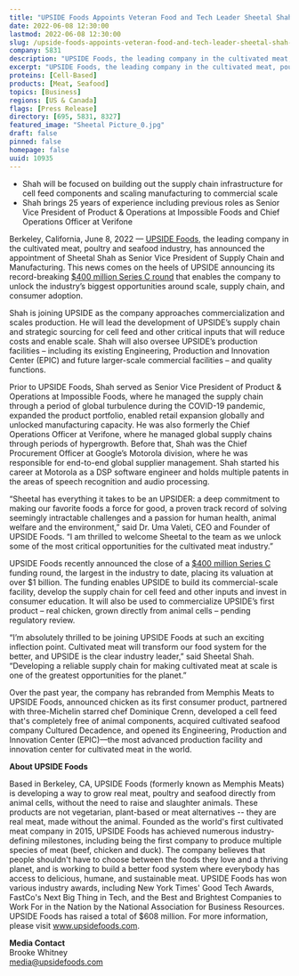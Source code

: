 ```yaml
---
title: "UPSIDE Foods Appoints Veteran Food and Tech Leader Sheetal Shah as Senior Vice President of Supply Chain & Manufacturing"
date: 2022-06-08 12:30:00
lastmod: 2022-06-08 12:30:00
slug: /upside-foods-appoints-veteran-food-and-tech-leader-sheetal-shah-senior-vice-president
company: 5831
description: "UPSIDE Foods, the leading company in the cultivated meat, poultry and seafood industry, has announced the appointment of Sheetal Shah as Senior Vice President of Supply Chain and Manufacturing. This news comes on the heels of UPSIDE announcing its record-breaking $400 million Series C round that enables the company to unlock the industry’s biggest opportunities around scale, supply chain, and consumer adoption."
excerpt: "UPSIDE Foods, the leading company in the cultivated meat, poultry and seafood industry, has announced the appointment of Sheetal Shah as Senior Vice President of Supply Chain and Manufacturing. This news comes on the heels of UPSIDE announcing its record-breaking $400 million Series C round that enables the company to unlock the industry’s biggest opportunities around scale, supply chain, and consumer adoption."
proteins: [Cell-Based]
products: [Meat, Seafood]
topics: [Business]
regions: [US & Canada]
flags: [Press Release]
directory: [695, 5831, 8327]
featured_image: "Sheetal Picture_0.jpg"
draft: false
pinned: false
homepage: false
uuid: 10935
---
```

<ul>
<li>Shah will be focused on building out the supply chain infrastructure for cell feed components and scaling manufacturing to commercial scale</li>
<li>Shah brings 25 years of experience including previous roles as Senior Vice President of Product & Operations at Impossible Foods and Chief Operations Officer at Verifone</li>
</ul>
<p>Berkeley, California, June 8, 2022 — <a href="https://upsidefoods.com/">UPSIDE Foods</a>, the leading company in the cultivated meat, poultry and seafood industry, has announced the appointment of Sheetal Shah as Senior Vice President of Supply Chain and Manufacturing. This news comes on the heels of UPSIDE announcing its record-breaking <a href="https://www.prnewswire.com/news-releases/upside-foods-raises-a-400m-series-c-round-to-commercialize-cultivated-meat-at-scale-301529998.html">$400 million Series C round</a> that enables the company to unlock the industry’s biggest opportunities around scale, supply chain, and consumer adoption.</p>
<p>Shah is joining UPSIDE as the company approaches commercialization and scales production. He will lead the development of UPSIDE’s supply chain and strategic sourcing for cell feed and other critical inputs that will reduce costs and enable scale. Shah will also oversee UPSIDE’s production facilities – including its existing Engineering, Production and Innovation Center (EPIC) and future larger-scale commercial facilities – and quality functions.</p>
<p>Prior to UPSIDE Foods, Shah served as Senior Vice President of Product & Operations at Impossible Foods, where he managed the supply chain through a period of global turbulence during the COVID-19 pandemic, expanded the product portfolio, enabled retail expansion globally and unlocked manufacturing capacity. He was also formerly the Chief Operations Officer at Verifone, where he managed global supply chains through periods of hypergrowth. Before that, Shah was the Chief Procurement Officer at Google’s Motorola division, where he was responsible for end-to-end global supplier management. Shah started his career at Motorola as a DSP software engineer and holds multiple patents in the areas of speech recognition and audio processing. </p>
<p>“Sheetal has everything it takes to be an UPSIDER: a deep commitment to making our favorite foods a force for good, a proven track record of solving seemingly intractable challenges and a passion for human health, animal welfare and the environment,” said Dr. Uma Valeti, CEO and Founder of UPSIDE Foods. “I am thrilled to welcome Sheetal to the team as we unlock some of the most critical opportunities for the cultivated meat industry.”</p>
<p>UPSIDE Foods recently announced the close of a <a href="https://www.prnewswire.com/news-releases/upside-foods-raises-a-400m-series-c-round-to-commercialize-cultivated-meat-at-scale-301529998.html">$400 million Series C</a> funding round, the largest in the industry to date, placing its valuation at over $1 billion. The funding enables UPSIDE to build its commercial-scale facility, develop the supply chain for cell feed and other inputs and invest in consumer education. It will also be used to commercialize UPSIDE’s first product – real chicken, grown directly from animal cells – pending regulatory review.</p>
<p>“I’m absolutely thrilled to be joining UPSIDE Foods at such an exciting inflection point. Cultivated meat will transform our food system for the better, and UPSIDE is the clear industry leader,” said Sheetal Shah. “Developing a reliable supply chain for making cultivated meat at scale is one of the greatest opportunities for the planet.”</p>
<p>Over the past year, the company has rebranded from Memphis Meats to UPSIDE Foods, announced chicken as its first consumer product, partnered with three-Michelin starred chef Dominique Crenn, developed a cell feed that's completely free of animal components, acquired cultivated seafood company Cultured Decadence, and opened its Engineering, Production and Innovation Center (EPIC)—the most advanced production facility and innovation center for cultivated meat in the world.</p>
<p><strong>About UPSIDE Foods </strong></p>
<p>Based in Berkeley, CA, UPSIDE Foods (formerly known as Memphis Meats) is developing a way to grow real meat, poultry and seafood directly from animal cells, without the need to raise and slaughter animals. These products are not vegetarian, plant-based or meat alternatives -- they are real meat, made without the animal. Founded as the world's first cultivated meat company in 2015, UPSIDE Foods has achieved numerous industry-defining milestones, including being the first company to produce multiple species of meat (beef, chicken and duck). The company believes that people shouldn't have to choose between the foods they love and a thriving planet, and is working to build a better food system where everybody has access to delicious, humane, and sustainable meat. UPSIDE Foods has won various industry awards, including New York Times' Good Tech Awards, FastCo's Next Big Thing in Tech, and the Best and Brightest Companies to Work For in the Nation by the National Association for Business Resources. UPSIDE Foods has raised a total of $608 million. For more information, please visit <a href="http://www.upsidefoods.com">www.upsidefoods.com</a>.</p>
<p><strong>Media Contact</strong><br />
Brooke Whitney<br />
<a href="mailto:media@upsidefoods.com">media@upsidefoods.com</a></p>

